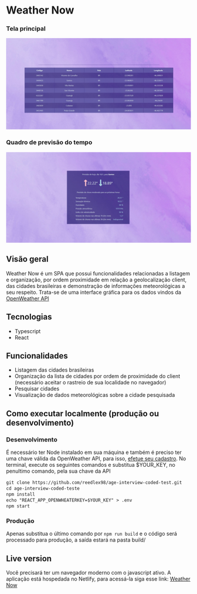 Weather Now
==============
### Tela principal
![how the app looks like][app-screen-1]
### Quadro de previsão do tempo
![how the app looks like][app-screen-2]

Visão geral
--------

Weather Now é um SPA que possui funcionalidades relacionadas a listagem e organização, por ordem proximidade em relação a geolocalização client, das cidades brasileiras e demonstração de informações meteorológicas a seu respeito. Trata-se de uma interface gráfica para os dados vindos da [OpenWeather API][1]

Tecnologias
------------

- Typescript
- React

Funcionalidades
--------

- Listagem das cidades brasileiras
- Organização da lista de cidades por ordem de proximidade do client (necessário aceitar o rastreio de sua localidade no navegador)
- Pesquisar cidades
- Visualização de dados meteorológicas sobre a cidade pesquisada

Como executar localmente (produção ou desenvolvimento)
---------------------------

### Desenvolvimento

É necessário ter Node instalado em sua máquina e também é preciso ter uma chave válida da OpenWeather API, para isso, [efetue seu cadastro][2]. No terminal, execute os seguintes comandos e substitua $YOUR_KEY, no penultimo comando, pela sua chave da API

    git clone https://github.com/reedlex98/age-interview-coded-test.git
    cd age-interview-coded-teste
    npm install
    echo "REACT_APP_OPENWHEATERKEY=$YOUR_KEY" > .env
    npm start

### Produção

Apenas substitua o último comando por ```npm run build``` e o código será processado para produção, a saída estará na pasta build/

Live version
------

Você precisará ter um navegador moderno com o javascript ativo. A aplicação está hospedada no Netlify, para acessá-la siga esse link: [Weather Now][3]

[app-screen-1]: ./src/assets/app_1.jpg
[app-screen-2]: ./src/assets/app_2.jpg
[1]: https://openweathermap.org/api
[2]: https://home.openweathermap.org/users/sign_up
[3]: https://gifted-murdock-e02993.netlify.com/
